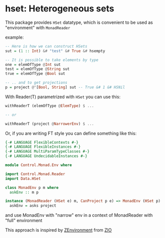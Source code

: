# hset: Heterogeneous sets

This package provides `HSet` datatype, which is convenient to be used as "environment" with `MonadReader`

example:

```haskell
-- Here is how we can construct HSets
sut = (1 :: Int) &# "test" &# True &# hsempty

-- It is possible to take elements by type
one = elemOfType @Int sut
test = elemOfType @String sut
true = elemOfType @Bool sut

-- .. and to get projections
p = project @'[Bool, String] sut -- True &# 1 &# HSNil
```

With Reader(T) parametrized with `HSet` you can use this:
```haskell
withReaderT (elemOfType @ElemType) $ ...

-- or

withReaderT (project @NarrowerEnv) $ ...
```

Or, if you are writing FT style you can define something like this:

```haskell
{-# LANGUAGE FlexibleContexts #-}
{-# LANGUAGE FlexibleInstances #-}
{-# LANGUAGE MultiParamTypeClasses #-}
{-# LANGUAGE UndecidableInstances #-}

module Control.Monad.Env where

import Control.Monad.Reader
import Data.HSet

class MonadEnv p m where
  askEnv :: m p

instance (MonadReader (HSet e) m, CanProject p e) => MonadEnv (HSet p) m where
  askEnv = asks project
```

and use MonadEnv with "narrow" env in a context of MonadReader with "full" environment

This approach is inspired by [ZEnvironment](https://zio.dev/reference/contextual/zenvironment) from [ZIO](https://zio.dev/reference/core/zio/)